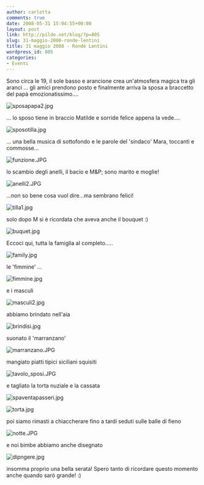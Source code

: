 ```yaml
---
author: carlotta
comments: true
date: 2008-05-31 15:04:55+00:00
layout: post
link: http://pilde.net/blog/?p=805
slug: 31-maggio-2008-ronde-lentini
title: 31 maggio 2008 - Rondè Lentini
wordpress_id: 805
categories:
- Eventi
---
```


Sono circa le 19, il sole basso e arancione crea un'atmosfera magica tra gli aranci ... gli amici prendono posto e finalmente arriva la sposa a braccetto del papà emozionatissimo....

![sposapapa2.jpg](http://pilde.net/blog/wp-content/uploads/2008/06/sposapapa2.jpg)

... lo sposo tiene in braccio Matilde e sorride felice appena la vede....

![sposotilla.jpg](http://pilde.net/blog/wp-content/uploads/2008/06/sposotilla.jpg)

... una bella musica di sottofondo e le parole del 'sindaco' Mara, toccanti e commosse...

![funzione.JPG](http://pilde.net/blog/wp-content/uploads/2008/06/funzione.JPG)

lo scambio degli anelli, il bacio e M&P; sono marito e moglie!

![anelli2.JPG](http://pilde.net/blog/wp-content/uploads/2008/06/anelli2.JPG)

...non so bene cosa vuol dire...ma sembrano felici!

![tilla1.jpg](http://pilde.net/blog/wp-content/uploads/2008/06/tilla1.jpg)

solo dopo M si è ricordata che aveva anche il bouquet :) 

![buquet.jpg](http://pilde.net/blog/wp-content/uploads/2008/06/buquet.jpg)

Eccoci qui, tutta la famiglia al completo.....

![family.jpg](http://pilde.net/blog/wp-content/uploads/2008/06/family.jpg)

le 'fimmine' ...

![fimmine.jpg](http://pilde.net/blog/wp-content/uploads/2008/06/fimmine.jpg)

e i masculi 

![masculi2.jpg](http://pilde.net/blog/wp-content/uploads/2008/06/masculi2.jpg)

abbiamo brindato nell'aia

![brindisi.jpg](http://pilde.net/blog/wp-content/uploads/2008/06/brindisi.jpg)

suonato il 'marranzano'

![marranzano.JPG](http://pilde.net/blog/wp-content/uploads/2008/06/marranzano.JPG)

mangiato piatti tipici siciliani squisiti 

![tavolo_sposi.JPG](http://pilde.net/blog/wp-content/uploads/2008/06/tavolo_sposi.JPG)

e tagliato la torta nuziale e la cassata 

![spaventapasseri.jpg](http://pilde.net/blog/wp-content/uploads/2008/06/spaventapasseri.jpg)

![torta.jpg](http://pilde.net/blog/wp-content/uploads/2008/06/torta.jpg)

poi siamo rimasti a chiaccherare fino a tardi seduti sulle balle di fieno 

![notte.JPG](http://pilde.net/blog/wp-content/uploads/2008/06/notte.JPG)

e noi bimbe abbiamo anche disegnato

![dipngere.jpg](http://pilde.net/blog/wp-content/uploads/2008/06/dipngere.jpg)

insomma proprio una bella serata! Spero tanto di ricordare questo momento anche quando sarò grande! :)






